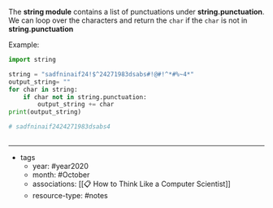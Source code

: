 The **string module** contains a list of punctuations under **string.punctuation**. We can loop over the characters and return the `char` if the `char` is not in **string.punctuation**

Example:

```py
import string

string = "sadfninaif24!$^24271983dsabs#!@#!^*#%~4*"
output_string= ""
for char in string:
	if char not in string.punctuation:
		output_string += char
print(output_string)

# sadfninaif2424271983dsabs4
	
```

---

- tags
	- year: #year2020 
	- month: #October 
	- associations: 
		[[📋 How to Think Like a Computer Scientist]]
	- resource-type: #notes 

 